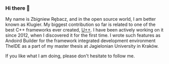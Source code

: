 ### Hi there 👋

My name is Zbigniew Rębacz, and in the open source world, I am better known as Klugier. My biggest contribution so far is related to one of the best C++ frameworks ever created, [U++](https://github.com/ultimatepp/ultimatepp). I have been actively working on it since 2012, when I discovered it for the first time. I wrote such features as Andoird Builder for the framework integrated development environment TheIDE as a part of my master thesis at Jagielonian University in Kraków.

If you like what I am doing, please don't hesitate to follow me.

<!--
**klugier/klugier** is a ✨ _special_ ✨ repository because its `README.md` (this file) appears on your GitHub profile.

Here are some ideas to get you started:

- 🔭 I’m currently working on ...
- 🌱 I’m currently learning ...
- 👯 I’m looking to collaborate on ...
- 🤔 I’m looking for help with ...
- 💬 Ask me about ...
- 📫 How to reach me: ...
- 😄 Pronouns: ...
- ⚡ Fun fact: ...
-->
